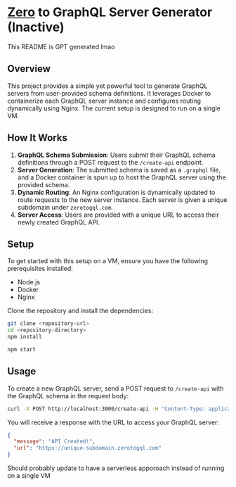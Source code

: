 # [Zero](https://github.com/RootbeerComputer/zero) to GraphQL Server Generator (Inactive)

This README is GPT generated lmao

## Overview

This project provides a simple yet powerful tool to generate GraphQL servers from user-provided schema definitions. It leverages Docker to containerize each GraphQL server instance and configures routing dynamically using Nginx. The current setup is designed to run on a single VM.

## How It Works

1. **GraphQL Schema Submission**: Users submit their GraphQL schema definitions through a POST request to the `/create-api` endpoint.
2. **Server Generation**: The submitted schema is saved as a `.graphql` file, and a Docker container is spun up to host the GraphQL server using the provided schema.
3. **Dynamic Routing**: An Nginx configuration is dynamically updated to route requests to the new server instance. Each server is given a unique subdomain under `zerotogql.com`.
4. **Server Access**: Users are provided with a unique URL to access their newly created GraphQL API.

## Setup

To get started with this setup on a VM, ensure you have the following prerequisites installed:

- Node.js
- Docker
- Nginx

Clone the repository and install the dependencies:

```bash
git clone <repository-url>
cd <repository-directory>
npm install
```

```bash
npm start
```

## Usage

To create a new GraphQL server, send a POST request to `/create-api` with the GraphQL schema in the request body:

```bash
curl -X POST http://localhost:3000/create-api -H "Content-Type: application/json" -d '{"schema": "type Query { hello: String }"}'
```

You will receive a response with the URL to access your GraphQL server:

```json
{
  "message": "API Created!",
  "url": "https://unique-subdomain.zerotogql.com"
}
```

Should probably update to have a serverless apporoach instead of running on a single VM

